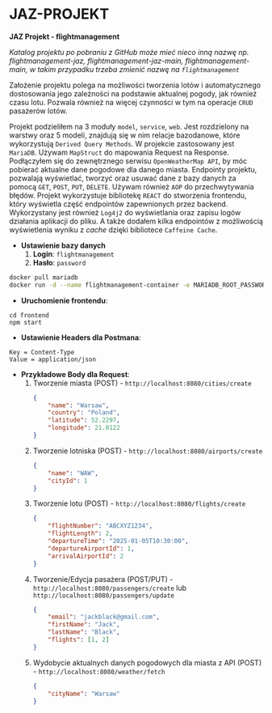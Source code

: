 # JAZ-PROJEKT
**JAZ Projekt - flightmanagement**

*Katalog projektu po pobraniu z GitHub może mieć nieco inną nazwę np. flightmanagement-jaz, flightmanagement-jaz-main, flightmanagement-main, w takim przypadku trzeba zmienić nazwę na `flightmanagement`*

Założenie projektu polega na możliwości tworzenia lotów i automatycznego dostosowania jego zależności na podstawie aktualnej pogody, jak również czasu lotu. Pozwala również na więcej czynności w tym na operacje `CRUD` pasażerów lotów.

Projekt podzieliłem na 3 moduły `model`, `service`, `web`.
Jest rozdzielony na warstwy oraz 5 modeli, znajdują się w nim relacje bazodanowe, które wykorzystują `Derived Query Methods`. W projekcie zastosowany jest `MariaDB`.
Używam `MapStruct` do mapowania Request na Response.
Podłączyłem się do zewnętrznego serwisu `OpenWeatherMap API`, by móc pobierać aktualne dane pogodowe dla danego miasta.
Endpointy projektu, pozwalają wyświetlać, tworzyć oraz usuwać dane z bazy danych za pomocą `GET`, `POST`, `PUT`, `DELETE`. Używam również `AOP` do przechwytywania błędów.
Projekt wykorzystuje bibliotekę `REACT` do stworzenia frontendu, który wyświetla część endpointów zapewnionych przez backend.
Wykorzystany jest również `Log4j2` do wyświetlania oraz zapisu logów działania aplikacji do pliku.
A także dodałem kilka endpointów z możliwością wyświetlenia wyniku z *cache* dzięki bibliotece `Caffeine Cache`.

- **Ustawienie bazy danych**
    1. **Login**: `flightmanagement`
    2. **Hasło**: `password`

```bash
docker pull mariadb
docker run -d --name flightmanagement-container -e MARIADB_ROOT_PASSWORD=password -e MARIADB_DATABASE=flightmanagement -e MARIADB_USER=flightmanagement -e MARIADB_PASSWORD=password -p 3306:3306 mariadb
```

- **Uruchomienie frontendu**:
```
cd frontend
npm start
```

- **Ustawienie Headers dla Postmana**:
```
Key = Content-Type
Value = application/json
```

- **Przykładowe Body dla Request**:
    1. Tworzenie miasta (POST) - `http://localhost:8080/cities/create`
        ```json
        {
            "name": "Warsaw",
            "country": "Poland",
            "latitude": 52.2297,
            "longitude": 21.0122
        }
        ```
    2. Tworzenie lotniska (POST) - `http://localhost:8080/airports/create`
        ```json
        {
            "name": "WAW",
            "cityId": 1
        }
        ```
    3. Tworzenie lotu (POST) - `http://localhost:8080/flights/create`
        ```json
        {
            "flightNumber": "ABCXYZ1234",
            "flightLength": 2,
            "departureTime": "2025-01-05T10:30:00",
            "departureAirportId": 1,
            "arrivalAirportId": 2
        }
        ```
    4. Tworzenie/Edycja pasażera (POST/PUT) - `http://localhost:8080/passengers/create` lub `http://localhost:8080/passengers/update`
        ```json
        {
            "email": "jackblack@gmail.com",
            "firstName": "Jack",
            "lastName": "Black",
            "flights": [1, 2]
        }
        ```
    5. Wydobycie aktualnych danych pogodowych dla miasta z API (POST) - `http://localhost:8080/weather/fetch`
        ```json
        {
            "cityName": "Warsaw"
        }
        ```
